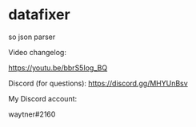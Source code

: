 # datafixer
so json parser

Video changelog:

https://youtu.be/bbrS5Iog_BQ

Discord (for questions):
https://discord.gg/MHYUnBsv

My Discord account:

waytner#2160
